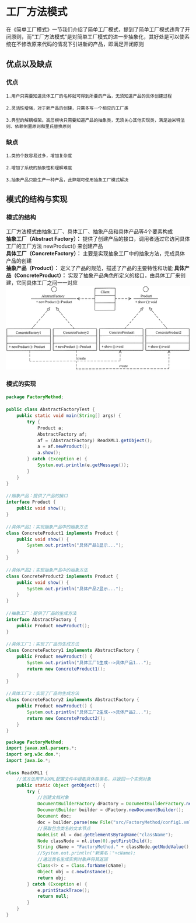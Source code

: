 # 工厂方法模式
在《简单工厂模式》一节我们介绍了简单工厂模式，提到了简单工厂模式违背了开闭原则，而"工厂方法模式"是对简单工厂模式的进一步抽象化，其好处是可以使系统在不修改原来代码的情况下引进新的产品，即满足开闭原则
## 优点以及缺点
### 优点
    1.用户只需要知道具体工厂的名称就可得到所要的产品，无须知道产品的具体创建过程
    
    2.灵活性增强，对于新产品的创建，只需多写一个相应的工厂类
    
    3.典型的解耦框架。高层模块只需要知道产品的抽象类，无须关心其他实现类，满足迪米特法则、依赖倒置原则和里氏替换原则
    
### 缺点
    1.类的个数容易过多，增加复杂度
    
    2.增加了系统的抽象性和理解难度
    
    3.抽象产品只能生产一种产品，此弊端可使用抽象工厂模式解决
  
## 模式的结构与实现
### 模式的结构
工厂方法模式由抽象工厂、具体工厂、抽象产品和具体产品等4个要素构成  
**抽象工厂（Abstract Factory）：** 提供了创建产品的接口，调用者通过它访问具体工厂的工厂方法 newProduct() 来创建产品  
**具体工厂（ConcreteFactory）：** 主要是实现抽象工厂中的抽象方法，完成具体产品的创建  
**抽象产品（Product）：** 定义了产品的规范，描述了产品的主要特性和功能
**具体产品（ConcreteProduct）：** 实现了抽象产品角色所定义的接口，由具体工厂来创建，它同具体工厂之间一一对应  
![结构图](image/工厂方法模式/1.gif)  
### 模式的实现
```java
package FactoryMethod;

public class AbstractFactoryTest {
    public static void main(String[] args) {
        try {
            Product a;
            AbstractFactory af;
            af = (AbstractFactory) ReadXML1.getObject();
            a = af.newProduct();
            a.show();
        } catch (Exception e) {
            System.out.println(e.getMessage());
        }
    }
}

//抽象产品：提供了产品的接口
interface Product {
    public void show();
}

//具体产品1：实现抽象产品中的抽象方法
class ConcreteProduct1 implements Product {
    public void show() {
        System.out.println("具体产品1显示...");
    }
}

//具体产品2：实现抽象产品中的抽象方法
class ConcreteProduct2 implements Product {
    public void show() {
        System.out.println("具体产品2显示...");
    }
}

//抽象工厂：提供了厂品的生成方法
interface AbstractFactory {
    public Product newProduct();
}

//具体工厂1：实现了厂品的生成方法
class ConcreteFactory1 implements AbstractFactory {
    public Product newProduct() {
        System.out.println("具体工厂1生成-->具体产品1...");
        return new ConcreteProduct1();
    }
}

//具体工厂2：实现了厂品的生成方法
class ConcreteFactory2 implements AbstractFactory {
    public Product newProduct() {
        System.out.println("具体工厂2生成-->具体产品2...");
        return new ConcreteProduct2();
    }
}
```
```java
package FactoryMethod;
import javax.xml.parsers.*;
import org.w3c.dom.*;
import java.io.*;

class ReadXML1 {
    //该方法用于从XML配置文件中提取具体类类名，并返回一个实例对象
    public static Object getObject() {
        try {
            //创建文档对象
            DocumentBuilderFactory dFactory = DocumentBuilderFactory.newInstance();
            DocumentBuilder builder = dFactory.newDocumentBuilder();
            Document doc;
            doc = builder.parse(new File("src/FactoryMethod/config1.xml"));
            //获取包含类名的文本节点
            NodeList nl = doc.getElementsByTagName("className");
            Node classNode = nl.item(0).getFirstChild();
            String cName = "FactoryMethod." + classNode.getNodeValue();
            //System.out.println("新类名："+cName);
            //通过类名生成实例对象并将其返回
            Class<?> c = Class.forName(cName);
            Object obj = c.newInstance();
            return obj;
        } catch (Exception e) {
            e.printStackTrace();
            return null;
        }
    }
}
```

